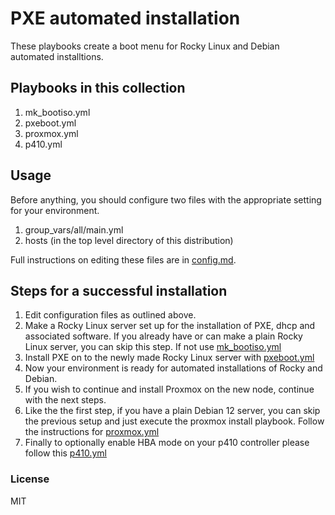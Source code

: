 # PXE automated installation

These playbooks create a boot menu for Rocky Linux and Debian automated installtions.

## Playbooks in this collection

1. mk_bootiso.yml
2. pxeboot.yml
3. proxmox.yml
4. p410.yml


## Usage
Before anything, you should configure two files with the appropriate setting for your environment.

1. group_vars/all/main.yml
2. hosts (in the top level directory of this distribution)

Full instructions on editing these files are in [config.md](config.md).

## Steps for a successful installation
1. Edit configuration files as outlined above.
2.  Make a Rocky Linux server set up for the installation of PXE, dhcp and associated software. If you already have or can make a plain Rocky Linux server, you can skip this step. If not use [mk_bootiso.yml](mk_bootiso.md)
3.  Install PXE on to the newly made Rocky Linux server with [pxeboot.yml](pxeboot.md)
4.  Now your environment is ready for automated installations of Rocky and Debian.
5.  If you wish to continue and install Proxmox on the new node, continue with the next steps.
6.  Like the the first step, if you have a plain Debian 12 server, you can skip the previous setup and just execute the proxmox install playbook. Follow the instructions for [proxmox.yml](proxmox.md)
7.  Finally to optionally enable HBA mode on your p410 controller please follow this [p410.yml](p410.md)


### License

MIT